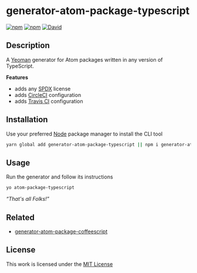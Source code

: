 # generator-atom-package-typescript

[![npm](https://img.shields.io/npm/l/generator-atom-package-typescript.svg?style=flat-square)](https://www.npmjs.org/package/generator-atom-package-typescript)
[![npm](https://img.shields.io/npm/v/generator-atom-package-typescript.svg?style=flat-square)](https://www.npmjs.org/package/generator-atom-package-typescript)
[![David](https://img.shields.io/david/idleberg/generator-atom-package-typescript.svg?style=flat-square)](https://david-dm.org/idleberg/generator-atom-package-typescript)

## Description

A [Yeoman](http://yeoman.io/authoring/user-interactions.html) generator for Atom packages written in any version of TypeScript.

**Features**

- adds any [SPDX](https://spdx.org/licenses/) license
- adds [CircleCI](https://circleci.com) configuration
- adds [Travis CI](https://travis-ci.org/) configuration

## Installation

Use your preferred [Node](https://nodejs.org/) package manager to install the CLI tool

```sh
yarn global add generator-atom-package-typescript || npm i generator-atom-package-typescript -g
```

## Usage

Run the generator and follow its instructions

```sh
yo atom-package-typescript
```

*“That's all Folks!”*

## Related

- [generator-atom-package-coffeescript](https://www.npmjs.org/package/generator-atom-package-coffeescript)

## License

This work is licensed under the [MIT License](https://opensource.org/licenses/MIT)
